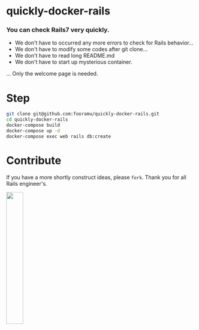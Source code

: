 # quickly-docker-rails

### You can check Rails7 very quickly.

- We don't have to occurred any more errors to check for Rails behavior...
- We don't have to modify some codes after git clone...
- We don't have to read long README.md
- We don't have to start up mysterious container.

... Only the welcome page is needed.

# Step

```bash
git clone git@github.com:fooramu/quickly-docker-rails.git
cd quickly-docker-rails
docker-compose build
docker-compose up -d
docker-compose exec web rails db:create
```

# Contribute

If you have a more shortly construct ideas, please `fork`.
Thank you for all Rails engineer's.

<img src="https://github.com/fooramu/quickly-docker-rails/assets/434513/3309761d-c616-462c-b92d-4681bbb0ac18" width="30%">
